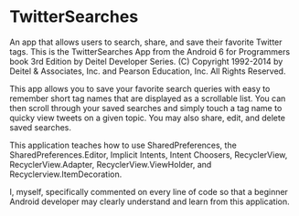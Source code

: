 # TwitterSearches
An app that allows users to search, share, and save their favorite Twitter tags.
This is the TwitterSearches App from the Android 6 for Programmers book 3rd Edition by Deitel Developer Series.
(C) Copyright 1992-2014 by Deitel & Associates, Inc. and Pearson Education, Inc. All Rights Reserved. 

This app allows you to save your favorite search queries with easy to remember short tag names that are displayed as a scrollable list.
You can then scroll through your saved searches and simply touch a tag name to quicky view tweets on a given topic. You may also share,
edit, and delete saved searches.

This application teaches how to use SharedPreferences, the SharedPreferences.Editor, Implicit Intents, Intent Choosers,
RecyclerView, RecyclerView.Adapter, RecyclerView.ViewHolder, and Recyclerview.ItemDecoration.

I, myself, specifically commented on every line of code so that a beginner Android developer may clearly understand and learn from
this application.
